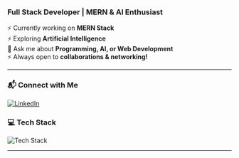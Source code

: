 ### Full Stack Developer | MERN & AI Enthusiast  

⚡ Currently working on **MERN Stack**  
⚡ Exploring **Artificial Intelligence**  
💬 Ask me about **Programming, AI, or Web Development**  
⚡ Always open to **collaborations & networking!**  

---

### 📬 Connect with Me  


[![LinkedIn](https://img.shields.io/badge/LinkedIn-0077B5?style=for-the-badge&logo=linkedin&logoColor=white)](https://www.linkedin.com/in/wardaowais/)  


### 💻 Tech Stack  

![Tech Stack](https://skillicons.dev/icons?i=html,css,js,react,nextjs,tailwind,bootstrap,java,python,mongodb,mysql,git,github,vscode,figma&theme=dark)  


---
